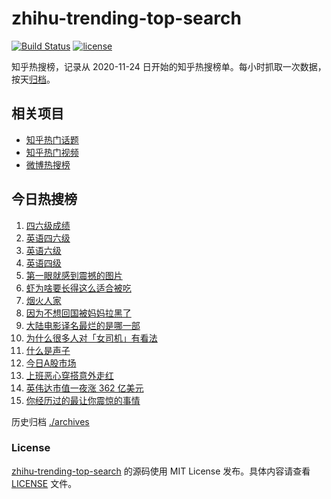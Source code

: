 # zhihu-trending-top-search

[![Build Status](https://github.com/justjavac/zhihu-trending-top-search/workflows/ci/badge.svg?branch=main)](https://github.com/justjavac/zhihu-trending-top-search/actions)
[![license](https://img.shields.io/github/license/justjavac/zhihu-trending-top-search)](https://github.com/justjavac/zhihu-trending-top-search/blob/main/LICENSE)

知乎热搜榜，记录从 2020-11-24 日开始的知乎热搜榜单。每小时抓取一次数据，按天[归档](./archives)。

## 相关项目

- [知乎热门话题](https://github.com/justjavac/zhihu-trending-hot-questions)
- [知乎热门视频](https://github.com/justjavac/zhihu-trending-hot-video)
- [微博热搜榜](https://github.com/justjavac/weibo-trending-hot-search)

## 今日热搜榜

<!-- BEGIN -->
<!-- 最后更新时间 Fri Mar 01 2024 23:08:15 GMT+0800 (China Standard Time) -->

1. [四六级成绩](https://www.zhihu.com/search?q=%E5%9B%9B%E5%85%AD%E7%BA%A7%E6%88%90%E7%BB%A9)
1. [英语四六级](https://www.zhihu.com/search?q=%E8%8B%B1%E8%AF%AD%E5%9B%9B%E5%85%AD%E7%BA%A7)
1. [英语六级](https://www.zhihu.com/search?q=%E8%8B%B1%E8%AF%AD%E5%85%AD%E7%BA%A7)
1. [英语四级](https://www.zhihu.com/search?q=%E8%8B%B1%E8%AF%AD%E5%9B%9B%E7%BA%A7)
1. [第一眼就感到震撼的图片](https://www.zhihu.com/search?q=%E7%AC%AC%E4%B8%80%E7%9C%BC%E5%B0%B1%E6%84%9F%E5%88%B0%E9%9C%87%E6%92%BC%E7%9A%84%E5%9B%BE%E7%89%87)
1. [虾为啥要长得这么适合被吃](https://www.zhihu.com/search?q=%E8%99%BE%E4%B8%BA%E5%95%A5%E8%A6%81%E9%95%BF%E5%BE%97%E8%BF%99%E4%B9%88%E9%80%82%E5%90%88%E8%A2%AB%E5%90%83)
1. [烟火人家](https://www.zhihu.com/search?q=%E7%83%9F%E7%81%AB%E4%BA%BA%E5%AE%B6)
1. [因为不想回国被妈妈拉黑了](https://www.zhihu.com/search?q=%E5%9B%A0%E4%B8%BA%E4%B8%8D%E6%83%B3%E5%9B%9E%E5%9B%BD%E8%A2%AB%E5%A6%88%E5%A6%88%E6%8B%89%E9%BB%91%E4%BA%86)
1. [大陆电影译名最烂的是哪一部](https://www.zhihu.com/search?q=%E5%A4%A7%E9%99%86%E7%94%B5%E5%BD%B1%E8%AF%91%E5%90%8D%E6%9C%80%E7%83%82%E7%9A%84%E6%98%AF%E5%93%AA%E4%B8%80%E9%83%A8)
1. [为什么很多人对「女司机」有看法](https://www.zhihu.com/search?q=%E4%B8%BA%E4%BB%80%E4%B9%88%E5%BE%88%E5%A4%9A%E4%BA%BA%E5%AF%B9%E3%80%8C%E5%A5%B3%E5%8F%B8%E6%9C%BA%E3%80%8D%E6%9C%89%E7%9C%8B%E6%B3%95)
1. [什么是声子](https://www.zhihu.com/search?q=%E4%BB%80%E4%B9%88%E6%98%AF%E5%A3%B0%E5%AD%90)
1. [今日A股市场](https://www.zhihu.com/search?q=%E4%BB%8A%E6%97%A5A%E8%82%A1%E5%B8%82%E5%9C%BA)
1. [上班恶心穿搭意外走红](https://www.zhihu.com/search?q=%E4%B8%8A%E7%8F%AD%E6%81%B6%E5%BF%83%E7%A9%BF%E6%90%AD%E6%84%8F%E5%A4%96%E8%B5%B0%E7%BA%A2)
1. [英伟达市值一夜涨 362 亿美元](https://www.zhihu.com/search?q=%E8%8B%B1%E4%BC%9F%E8%BE%BE%E5%B8%82%E5%80%BC%E4%B8%80%E5%A4%9C%E6%B6%A8%20362%20%E4%BA%BF%E7%BE%8E%E5%85%83)
1. [你经历过的最让你震惊的事情](https://www.zhihu.com/search?q=%E4%BD%A0%E7%BB%8F%E5%8E%86%E8%BF%87%E7%9A%84%E6%9C%80%E8%AE%A9%E4%BD%A0%E9%9C%87%E6%83%8A%E7%9A%84%E4%BA%8B%E6%83%85)

<!-- END -->

历史归档 [./archives](./archives)

### License

[zhihu-trending-top-search](https://github.com/justjavac/zhihu-trending-top-search) 的源码使用 MIT License
发布。具体内容请查看 [LICENSE](./LICENSE) 文件。
